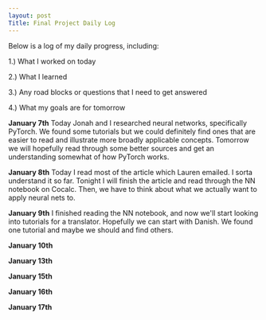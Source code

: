 ```yaml
---
layout: post
Title: Final Project Daily Log
---
```


Below is a log of my daily progress, including:

1.) What I worked on today

2.) What I learned

3.) Any road blocks or questions that I need to get answered

4.) What my goals are for tomorrow

**January 7th**
Today Jonah and I researched neural networks, specifically PyTorch. We found some tutorials but we could definitely find ones that are easier to read and illustrate more broadly applicable concepts. Tomorrow we will hopefully read through some better sources and get an understanding somewhat of how PyTorch works.

**January 8th**
Today I read most of the article which Lauren emailed. I sorta understand it so far. Tonight I will finish the article and read through the NN notebook on Cocalc. Then, we have to think about what we actually want to apply neural nets to.

**January 9th**
I finished reading the NN notebook, and now we'll start looking into tutorials for a translator. Hopefully we can start with Danish. We found one tutorial and maybe we should and find others. 

**January 10th**

**January 13th**

**January 15th**

**January 16th**

**January 17th**